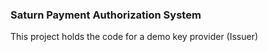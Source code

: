 ### Saturn Payment Authorization System
This project holds the code for a demo key provider (Issuer)

